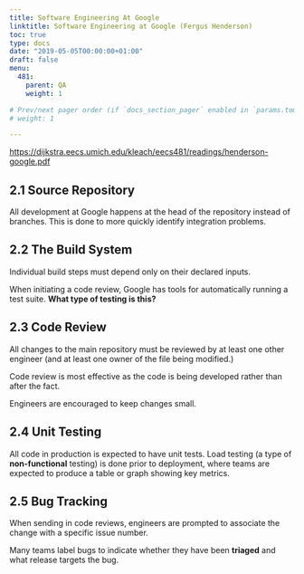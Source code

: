 ```yaml
---
title: Software Engineering At Google
linktitle: Software Engineering at Google (Fergus Henderson)
toc: true
type: docs
date: "2019-05-05T00:00:00+01:00"
draft: false
menu:
  481:
    parent: QA
    weight: 1

# Prev/next pager order (if `docs_section_pager` enabled in `params.toml`)
# weight: 1

---
```


https://dijkstra.eecs.umich.edu/kleach/eecs481/readings/henderson-google.pdf

## 2.1 Source Repository

All development at Google happens at the head of the repository instead of branches. This is done to more quickly identify integration problems.

## 2.2 The Build System

Individual build steps must depend only on their declared inputs. 

When initiating a code review, Google has tools for automatically running a test suite. **What type of testing is this?**

## 2.3 Code Review

All changes to the main repository must be reviewed by at least one other engineer (and at least one owner of the file being modified.)


Code review is most effective as the code is being developed rather than after the fact. 

Engineers are encouraged to keep changes small.

## 2.4 Unit Testing

All code in production is expected to have unit tests. Load testing (a type of **non-functional** testing) is done prior to deployment, where teams are expected to produce a table or graph showing key metrics.

## 2.5 Bug Tracking

When sending in code reviews, engineers are prompted to associate the change with a specific issue number.

Many teams label bugs to indicate whether they have been **triaged** and what release targets the bug.